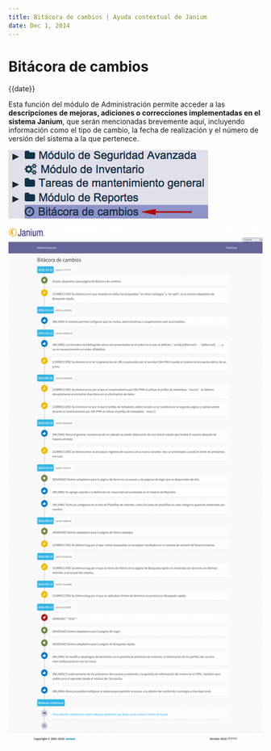 ```yaml
---
title: Bitácora de cambios | Ayuda contextual de Janium
date: Dec 1, 2014
---
```


# Bitácora de cambios

{{date}}

Esta función del módulo de Administración permite acceder a las
**descripciones de mejoras, adiciones o correcciones implementadas en el
sistema Janium**, que serán mencionadas brevemente aquí, incluyendo
información como el tipo de cambio, la fecha de realización y el número
de versión del sistema a la que pertenece.

![\*\*Bitácora de cambios\*\*](Bitacora.png)

[<img src="Bitacora2-536x1024.png" alt="Bitacora2" class="alignleft size-large wp-image-1726" width="536" height="1024" />](Bitacora2.png)

